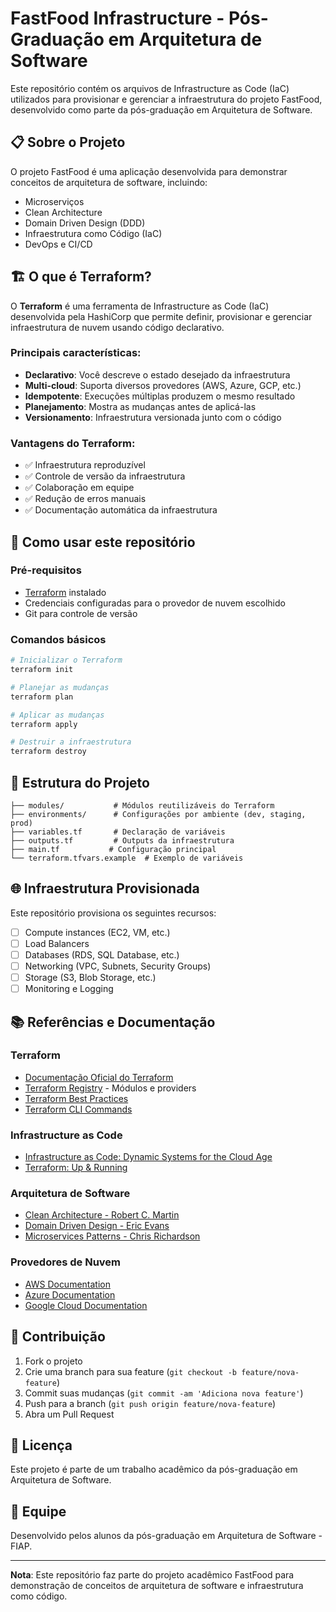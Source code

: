 # FastFood Infrastructure - Pós-Graduação em Arquitetura de Software

Este repositório contém os arquivos de Infrastructure as Code (IaC) utilizados para provisionar e gerenciar a infraestrutura do projeto FastFood, desenvolvido como parte da pós-graduação em Arquitetura de Software.

## 📋 Sobre o Projeto

O projeto FastFood é uma aplicação desenvolvida para demonstrar conceitos de arquitetura de software, incluindo:
- Microserviços
- Clean Architecture
- Domain Driven Design (DDD)
- Infraestrutura como Código (IaC)
- DevOps e CI/CD

## 🏗️ O que é Terraform?

O **Terraform** é uma ferramenta de Infrastructure as Code (IaC) desenvolvida pela HashiCorp que permite definir, provisionar e gerenciar infraestrutura de nuvem usando código declarativo.

### Principais características:
- **Declarativo**: Você descreve o estado desejado da infraestrutura
- **Multi-cloud**: Suporta diversos provedores (AWS, Azure, GCP, etc.)
- **Idempotente**: Execuções múltiplas produzem o mesmo resultado
- **Planejamento**: Mostra as mudanças antes de aplicá-las
- **Versionamento**: Infraestrutura versionada junto com o código

### Vantagens do Terraform:
- ✅ Infraestrutura reproduzível
- ✅ Controle de versão da infraestrutura
- ✅ Colaboração em equipe
- ✅ Redução de erros manuais
- ✅ Documentação automática da infraestrutura

## 🚀 Como usar este repositório

### Pré-requisitos
- [Terraform](https://www.terraform.io/downloads.html) instalado
- Credenciais configuradas para o provedor de nuvem escolhido
- Git para controle de versão

### Comandos básicos
```bash
# Inicializar o Terraform
terraform init

# Planejar as mudanças
terraform plan

# Aplicar as mudanças
terraform apply

# Destruir a infraestrutura
terraform destroy
```

## 📁 Estrutura do Projeto

```
├── modules/           # Módulos reutilizáveis do Terraform
├── environments/      # Configurações por ambiente (dev, staging, prod)
├── variables.tf       # Declaração de variáveis
├── outputs.tf         # Outputs da infraestrutura
├── main.tf           # Configuração principal
└── terraform.tfvars.example  # Exemplo de variáveis
```

## 🌐 Infraestrutura Provisionada

Este repositório provisiona os seguintes recursos:
- [ ] Compute instances (EC2, VM, etc.)
- [ ] Load Balancers
- [ ] Databases (RDS, SQL Database, etc.)
- [ ] Networking (VPC, Subnets, Security Groups)
- [ ] Storage (S3, Blob Storage, etc.)
- [ ] Monitoring e Logging

## 📚 Referências e Documentação

### Terraform
- [Documentação Oficial do Terraform](https://www.terraform.io/docs)
- [Terraform Registry](https://registry.terraform.io/) - Módulos e providers
- [Terraform Best Practices](https://www.terraform.io/docs/cloud/guides/recommended-practices/index.html)
- [Terraform CLI Commands](https://www.terraform.io/docs/cli/commands/index.html)

### Infrastructure as Code
- [Infrastructure as Code: Dynamic Systems for the Cloud Age](https://www.oreilly.com/library/view/infrastructure-as-code/9781491924334/)
- [Terraform: Up & Running](https://www.terraformupandrunning.com/)

### Arquitetura de Software
- [Clean Architecture - Robert C. Martin](https://blog.cleancoder.com/uncle-bob/2012/08/13/the-clean-architecture.html)
- [Domain Driven Design - Eric Evans](https://domainlanguage.com/ddd/)
- [Microservices Patterns - Chris Richardson](https://microservices.io/)

### Provedores de Nuvem
- [AWS Documentation](https://docs.aws.amazon.com/)
- [Azure Documentation](https://docs.microsoft.com/azure/)
- [Google Cloud Documentation](https://cloud.google.com/docs)

## 🤝 Contribuição

1. Fork o projeto
2. Crie uma branch para sua feature (`git checkout -b feature/nova-feature`)
3. Commit suas mudanças (`git commit -am 'Adiciona nova feature'`)
4. Push para a branch (`git push origin feature/nova-feature`)
5. Abra um Pull Request

## 📄 Licença

Este projeto é parte de um trabalho acadêmico da pós-graduação em Arquitetura de Software.

## 👥 Equipe

Desenvolvido pelos alunos da pós-graduação em Arquitetura de Software - FIAP.

---

**Nota**: Este repositório faz parte do projeto acadêmico FastFood para demonstração de conceitos de arquitetura de software e infraestrutura como código.
